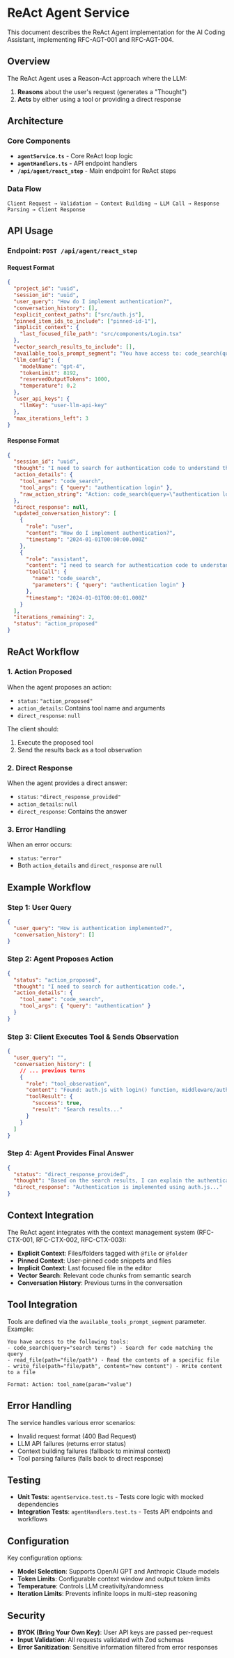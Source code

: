 # ReAct Agent Service

This document describes the ReAct Agent implementation for the AI Coding Assistant, implementing RFC-AGT-001 and RFC-AGT-004.

## Overview

The ReAct Agent uses a Reason-Act approach where the LLM:
1. **Reasons** about the user's request (generates a "Thought")
2. **Acts** by either using a tool or providing a direct response

## Architecture

### Core Components

- **`agentService.ts`** - Core ReAct loop logic
- **`agentHandlers.ts`** - API endpoint handlers
- **`/api/agent/react_step`** - Main endpoint for ReAct steps

### Data Flow

```
Client Request → Validation → Context Building → LLM Call → Response Parsing → Client Response
```

## API Usage

### Endpoint: `POST /api/agent/react_step`

#### Request Format

```json
{
  "project_id": "uuid",
  "session_id": "uuid", 
  "user_query": "How do I implement authentication?",
  "conversation_history": [],
  "explicit_context_paths": ["src/auth.js"],
  "pinned_item_ids_to_include": ["pinned-id-1"],
  "implicit_context": {
    "last_focused_file_path": "src/components/Login.tsx"
  },
  "vector_search_results_to_include": [],
  "available_tools_prompt_segment": "You have access to: code_search(query), read_file(path)",
  "llm_config": {
    "modelName": "gpt-4",
    "tokenLimit": 8192,
    "reservedOutputTokens": 1000,
    "temperature": 0.2
  },
  "user_api_keys": {
    "llmKey": "user-llm-api-key"
  },
  "max_iterations_left": 3
}
```

#### Response Format

```json
{
  "session_id": "uuid",
  "thought": "I need to search for authentication code to understand the implementation.",
  "action_details": {
    "tool_name": "code_search",
    "tool_args": { "query": "authentication login" },
    "raw_action_string": "Action: code_search(query=\"authentication login\")"
  },
  "direct_response": null,
  "updated_conversation_history": [
    {
      "role": "user",
      "content": "How do I implement authentication?",
      "timestamp": "2024-01-01T00:00:00.000Z"
    },
    {
      "role": "assistant", 
      "content": "I need to search for authentication code to understand the implementation.",
      "toolCall": {
        "name": "code_search",
        "parameters": { "query": "authentication login" }
      },
      "timestamp": "2024-01-01T00:00:01.000Z"
    }
  ],
  "iterations_remaining": 2,
  "status": "action_proposed"
}
```

## ReAct Workflow

### 1. Action Proposed

When the agent proposes an action:
- `status`: `"action_proposed"`
- `action_details`: Contains tool name and arguments
- `direct_response`: `null`

The client should:
1. Execute the proposed tool
2. Send the results back as a tool observation

### 2. Direct Response

When the agent provides a direct answer:
- `status`: `"direct_response_provided"`
- `action_details`: `null`
- `direct_response`: Contains the answer

### 3. Error Handling

When an error occurs:
- `status`: `"error"`
- Both `action_details` and `direct_response` are `null`

## Example Workflow

### Step 1: User Query
```json
{
  "user_query": "How is authentication implemented?",
  "conversation_history": []
}
```

### Step 2: Agent Proposes Action
```json
{
  "status": "action_proposed",
  "thought": "I need to search for authentication code.",
  "action_details": {
    "tool_name": "code_search",
    "tool_args": { "query": "authentication" }
  }
}
```

### Step 3: Client Executes Tool & Sends Observation
```json
{
  "user_query": "",
  "conversation_history": [
    // ... previous turns
    {
      "role": "tool_observation",
      "content": "Found: auth.js with login() function, middleware/auth.js",
      "toolResult": {
        "success": true,
        "result": "Search results..."
      }
    }
  ]
}
```

### Step 4: Agent Provides Final Answer
```json
{
  "status": "direct_response_provided",
  "thought": "Based on the search results, I can explain the authentication.",
  "direct_response": "Authentication is implemented using auth.js..."
}
```

## Context Integration

The ReAct agent integrates with the context management system (RFC-CTX-001, RFC-CTX-002, RFC-CTX-003):

- **Explicit Context**: Files/folders tagged with `@file` or `@folder`
- **Pinned Context**: User-pinned code snippets and files
- **Implicit Context**: Last focused file in the editor
- **Vector Search**: Relevant code chunks from semantic search
- **Conversation History**: Previous turns in the conversation

## Tool Integration

Tools are defined via the `available_tools_prompt_segment` parameter. Example:

```
You have access to the following tools:
- code_search(query="search terms") - Search for code matching the query
- read_file(path="file/path") - Read the contents of a specific file
- write_file(path="file/path", content="new content") - Write content to a file

Format: Action: tool_name(param="value")
```

## Error Handling

The service handles various error scenarios:
- Invalid request format (400 Bad Request)
- LLM API failures (returns error status)
- Context building failures (fallback to minimal context)
- Tool parsing failures (falls back to direct response)

## Testing

- **Unit Tests**: `agentService.test.ts` - Tests core logic with mocked dependencies
- **Integration Tests**: `agentHandlers.test.ts` - Tests API endpoints and workflows

## Configuration

Key configuration options:
- **Model Selection**: Supports OpenAI GPT and Anthropic Claude models
- **Token Limits**: Configurable context window and output token limits
- **Temperature**: Controls LLM creativity/randomness
- **Iteration Limits**: Prevents infinite loops in multi-step reasoning

## Security

- **BYOK (Bring Your Own Key)**: User API keys are passed per-request
- **Input Validation**: All requests validated with Zod schemas
- **Error Sanitization**: Sensitive information filtered from error responses 